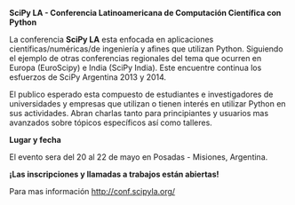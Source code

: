 **SciPy LA - Conferencia Latinoamericana de Computación Científica con Python**

La conferencia **SciPy LA** esta enfocada en aplicaciones
científicas/numéricas/de ingeniería y afines que utilizan Python. Siguiendo el
ejemplo de otras conferencias regionales del tema que ocurren en Europa
(EuroScipy) e India (SciPy India). Este encuentre continua los esfuerzos de
SciPy Argentina 2013 y 2014.

El publico esperado esta compuesto de estudiantes e investigadores de
universidades y empresas que utilizan o tienen interés en utilizar Python en
sus actividades. Abran charlas tanto para principiantes y usuarios mas
avanzados sobre tópicos específicos así como talleres.

**Lugar y fecha**

El evento sera del 20 al 22 de mayo en Posadas - Misiones, Argentina.

**¡Las inscripciones y llamadas a trabajos están abiertas!**

Para mas información <http://conf.scipyla.org/>
